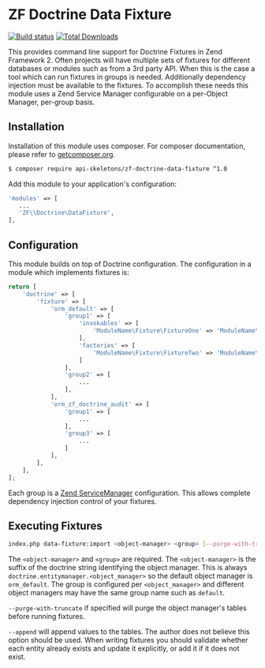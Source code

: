 ZF Doctrine Data Fixture
========================

[![Build status](https://api.travis-ci.org/API-Skeletons/zf-doctrine-data-fixture.svg)](http://travis-ci.org/api-skeletons/zf-doctrine-data-fixture)
[![Total Downloads](https://poser.pugx.org/API-Skeletons/zf-doctrine-data-fixture/downloads)](https://packagist.org/packages/api-skeletons/zf-doctrine-data-fixture)


This provides command line support for Doctrine Fixtures in Zend Framework 2.
Often projects will have multiple sets of fixtures for different databases or modules such as
from a 3rd party API.  When this is the case a tool which can run fixtures in groups is needed.
Additionally dependency injection must be available to the fixtures.  To accomplish these needs
this module uses a Zend Service Manager configurable on a per-Object Manager, per-group basis.


Installation
------------

Installation of this module uses composer. For composer documentation, please refer to
[getcomposer.org](http://getcomposer.org/).

```sh
$ composer require api-skeletons/zf-doctrine-data-fixture ^1.0
```

Add this module to your application's configuration:

```php
'modules' => [
   ...
   'ZF\\Doctrine\DataFixture',
],
```


Configuration
--------------

This module builds on top of Doctrine configuration.  The configuration in a module which implements fixtures is:

```php
return [
    'doctrine' => [
        'fixture' => [
            'orm_default' => [
                'group1' => [
                    'invokables' => [
                        'ModuleName\Fixture\FixtureOne' => 'ModuleName\Fixture\FixtureOne',
                    ],
                    'factories' => [
                        'ModuleName\Fixture\FixtureTwo' => 'ModuleName\Fixture\FixtureTwoFactory',
                    ]
                ],
                'group2' => [
                    ...
                ],
            ],
            'orm_zf_doctrine_audit' => [
                'group1' => [
                    ...
                ],
                'group3' => [
                    ...
                ]
            ],
        ],
    ],
];
```

Each group is a [Zend ServiceManager](http://framework.zend.com/manual/current/en/in-depth-guide/services-and-servicemanager.html) configuration.  This allows complete dependency injection control of your fixtures.


Executing Fixtures
------------------

```sh
index.php data-fixture:import <object-manager> <group> [--purge-with-truncate] [--append]
```

The `<object-manager>` and `<group>` are required.  The `<object-manager>` is the suffix of the doctrine string identifying the object manager.  This is always `doctrine.entitymanager.<object_manager>` so the default object manager is `orm_default`.  The group is configured per `<object_manager>` and different object managers may have the same group name such as `default`.

`--purge-with-truncate` if specified will purge the object manager's tables before running fixtures.

`--append` will append values to the tables.  The author does not believe this option should be used.  When writing fixtures you should validate whether each entity already exists and update it explicitly, or add it if it does not exist.
